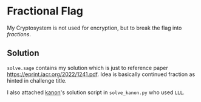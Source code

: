 # Fractional Flag

My Cryptosystem is not used for encryption, but to break the flag into *fractions*.

## Solution

`solve.sage` contains my solution which is just to reference paper https://eprint.iacr.org/2022/1241.pdf. Idea is basically continued fraction as hinted in challenge title.

I also attached [kanon](https://twitter.com/_k4non)'s solution script in `solve_kanon.py` who used `LLL`.